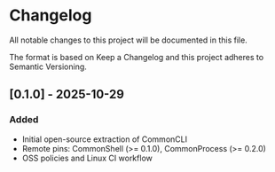 # Changelog

All notable changes to this project will be documented in this file.

The format is based on Keep a Changelog and this project adheres to Semantic Versioning.

## [0.1.0] - 2025-10-29

### Added
- Initial open-source extraction of CommonCLI
- Remote pins: CommonShell (>= 0.1.0), CommonProcess (>= 0.2.0)
- OSS policies and Linux CI workflow

